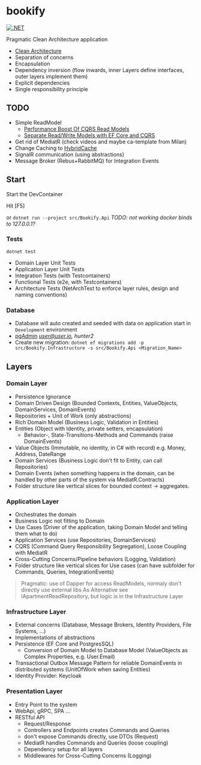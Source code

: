 # bookify
[![.NET](https://github.com/codingsteff/bookify/actions/workflows/dotnet.yml/badge.svg)](https://github.com/codingsteff/bookify/actions/workflows/dotnet.yml)

Pragmatic Clean Architecture application
* [Clean Architecture](https://blog.cleancoder.com/uncle-bob/2012/08/13/the-clean-architecture.html)
* Separation of concerns
* Encapsulation
* Dependency inversion (flow inwards, inner Layers define interfaces, outer layers implement them)
* Explicit dependencies
* Single responsibility principle



## TODO
* Simple ReadModel  
  * [Performance Boost Of CQRS Read Models](https://www.youtube.com/watch?v=AVBAAKa84cs) 
  * [Separate Read/Write Models with EF Core and CQRS](https://www.youtube.com/watch?v=iKDITShiZy4) 
* Get rid of MediatR (check videos and maybe ca-template from Milan)    
* Change Caching to [HybridCache](https://devblogs.microsoft.com/dotnet/hybrid-cache-is-now-ga/)  
* SignalR communication (using abstractions)  
* Message Broker (Rebus+RabbitMQ) for Integration Events


## Start
Start the DevContainer

Hit [F5]

or `dotnet run --project src/Bookify.Api` *TODO: not working docker binds to 127.0.0.1?*

### Tests

`dotnet test`

* Domain Layer Unit Tests
* Application Layer Unit Tests
* Integration Tests (with Testcontainers)
* Functional Tests (e2e, with Testcontainers)
* Architecture Tests (NetArchTest to enforce layer rules, design and naming conventions)

### Database
* Database will auto created and seeded with data on application start in `Development` environment
* [pgAdmin](http://localhost:8080) *user@user.io, hunter2*
* Create new migration: `dotnet ef migrations add -p src/Bookify.Infrastructure -s src/Bookify.Api <Migration_Name>`



## Layers

### Domain Layer
* Persistence Ignorance
* Domain Driven Design (Bounded Contexts, Entities, ValueObjects, DomainServices, DomainEvents)
* Repositories + Unit of Work (only abstractions)
* Rich Domain Model (Business Logic, Validation in Entities)
* Entities (Object with Identity, private setters, encapsulation)
  * Behavior-, State-Transitions-Methods and Commands (raise DomainEvents)
* Value Objects (Immutable, no identity, in C# with record) e.g. Money, Address, DateRange
* Domain Services (Business Logic don't fit to Entity, can call Repositories)
* Domain Events (when something happens in the domain, can be handled by other parts of the system via MediatR.Contracts)
* Folder structure like vertical slices for bounded context -> aggregates.

### Application Layer
* Orchestrates the domain
* Business Logic not fitting to Domain
* Use Cases (Driver of the application, taking Domain Model and telling them what to do)
* Application Services (use Repositories, DomainServices)
* CQRS (Command Query Responsibility Segregation), Loose Coupling with MediatR
* Cross-Cutting Concerns/Pipeline behaviors (Logging, Validation)
* Folder structure like vertical slices for Use cases (can have subfolder for Commands, Queries, IntegrationEvents)

> Pragmatic: use of Dapper for access ReadModels, normaly don't directly use external libs
> As Alternative see IApartmentReadRepository, but logic is in the Infrastructure Layer

### Infrastructure Layer
* External concerns (Database, Message Brokers, Identity Providers, File Systems, ...)
* Implementations of abstractions
* Persistence (EF Core and PostgresSQL)
  * Conversion of Domain Model to Database Model (ValueObjects as Complex Properties, e.g. User.Email)
* Transactional Outbox Message Pattern for reliable DomainEvents in distributed systems (UnitOfWork when saving Entities)
* Identity Provider: Keycloak

### Presentation Layer
* Entry Point to the system
* WebApi, gRPC, SPA ...
* RESTful API
  * Request/Response
  * Controllers and Endpoints creates Commands and Queries
  * don't expose Commands directly, use DTOs (Request)
  * MediatR handles Commands and Queries (loose coupling)
  * Dependency setup for all layers
  * Middlewares for Cross-Cutting Concerns (Logging)
